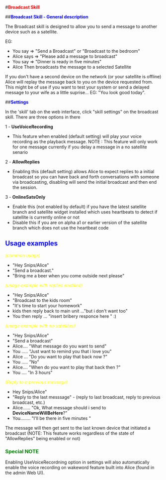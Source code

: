 #<span style="color: #ff0000;"><strong>Broadcast Skill</strong></span>

##<span style="color: blue">**Broadcast Skill - General description**</span>

The Broadcast skill is designed to allow you to send a message to another device such as a satellite.

 EG:
  
 - You say => "Send a Broadcast" or "Broadcast to the bedroom"
 - Alice says => "Please add a message to broadcast"
 - You say => "Dinner is ready in five minutes"
 - Alice Then broadcasts the message to a selected Satellite 
    
If you don't have a second device on the network (or your satellite is offline)  Alice will replay the message back
to you on the device requested from. This might be of use if you want to test your system or send a delayed 
message to your wife as a little suprise... EG: "You look good today".
    
##<span style="color: blue">**Settings**</span>

In the 'skill' tab on the web interface, click "skill settings" on the broadcast skill. There are three options in there


1 - **UseVoiceRecording** 

  - This feature when enabled (default setting) will play your voice recording as the playback message.
  NOTE : This feature will only work for one message currently if you delay a message in a no satellite senario

2 - **AllowReplies** 

  - Enabling this (default setting) allows Alice to expect replies to a initial broadcast so you can have back and forth 
  conversations with someone via broadcasting, disabling will send the initial broadcast and then
  end the session.

3 - **OnlineSatsOnly** 

  - Enable this (not enabled by default) if you have the latest satellite branch and satellite widget installed
  which uses heartbeats to detect if satellite is currently online or not
  - Disable this if you are on alpha a1 or earlier version of the satellite branch which
  does not use the heartbeat code


## <span style="color: blue">**Usage examples**</span>
    
<span style="color: yellow">*(common usage)*</span>

 - "Hey Snips/Alice"
 - "Send a broadcast."
 - "Bring me a beer when you come outside next please"

<span style="color: yellow">*(usage example with replies enabled)*</span>

 - "Hey Snips/Alice"
 - "Broadcast to the kids room"
 - "It's time to start your homework"
 - kids then reply back to main unit ..."but i don't want too"
 - You then reply ... "insert bribery responce here " :)
    
<span style="color: yellow">*(usage example with no satellites)*</span>

 - "Hey Snips/Alice"
 - "Send a broadcast"
 - Alice.... "What message do you want to send"
 - You ..... "Just want to remind you that i love you"
 - Alice ... "Do you want to play that back now ?"
 - You ..... "No"
 - Alice.... "When do you want to play that back then ?"
 - You  .... "In 3 hours"
    
<span style="color: yellow">*(Reply to a previous message)*</span>

 - Hey Snips/Alice"
 - "Reply to the last messsage"  -  (reply to last broadcast, reply to previous broadcast, etc.) 
 - Alice...... "Ok, What message should i send to **DeviceNameWillBeHere**?"
 - You........ "I'll be there in five minutes "
    
The message will then get sent to the last known device that initiated a broadcast
(NOTE: This feature works regardless of the state of "AllowReplies" being enabled or not) 
    
       
### <span style="color: green">**Special NOTE**</span>

Enabling UseVoiceRecordning option in settings will also automatically enable 
the voice recording on wakeword feature built into Alice (found in the admin Web UI).
